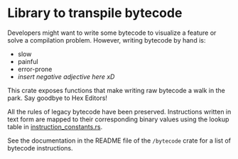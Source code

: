 # Library to transpile bytecode
Developers might want to write some bytecode to visualize a feature or solve a compilation problem. However, writing bytecode by hand is:
* slow
* painful
* error-prone
* _insert negative adjective here xD_

This crate exposes functions that make writing raw bytecode a walk in the park. Say goodbye to Hex Editors!

All the rules of legacy bytecode have been preserved. Instructions written in text form are mapped to their corresponding binary values using the lookup table in [instruction_constants.rs](../bytecode/src/instruction_constants.rs).

See the documentation in the README file of the `/bytecode` crate for a list of bytecode instructions.